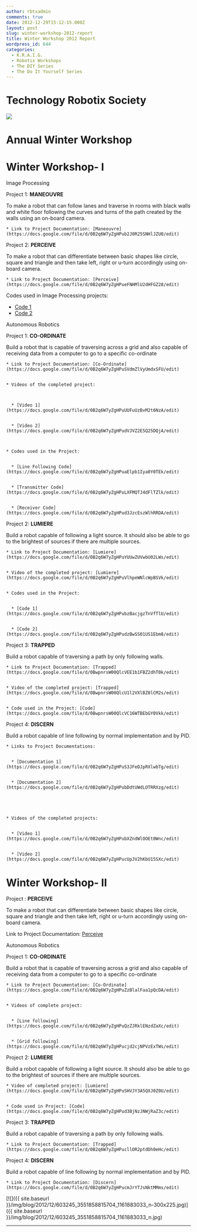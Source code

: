 ```yaml
---
author: rbtxadmin
comments: true
date: 2012-12-29T15:12:15.000Z
layout: post
slug: winter-workshop-2012-report
title: Winter Workshop 2012 Report
wordpress_id: 644
categories:
  - K.R.A.I.G.
  - Robotix Workshops
  - The DIY Series
  - The Do It Yourself Series
---
```


# Technology Robotix Society
![](http://robotix.in/forum/images/ranks/gear.jpeg)

# **Annual Winter Workshop**
# **Winter Workshop-  I**
Image Processing

Project 1: **MANEOUVRE**

To make a robot that can follow lanes and traverse in rooms with black walls and white floor following the curves and turns of the path created by the walls using an on-board camera.

```
* Link to Project Documentation: [Maneouvre](https://docs.google.com/file/d/0B2q6W7yZgHPub2J0R25SNHlJZU0/edit)
```

Project 2: **PERCEIVE**

To make a robot that can differentiate between basic shapes like circle, square and triangle and then take left, right or u-turn accordingly using on-board camera.

```
* Link to Project Documentation: [Perceive](https://docs.google.com/file/d/0B2q6W7yZgHPueFNHMlU2dHFGZ28/edit)
```

Codes used in Image Processing projects:
- [Code 1](https://docs.google.com/file/d/0B2q6W7yZgHPuRnhxMG1Sc1E0eXM/edit)
- [Code 2](https://docs.google.com/file/d/0B2q6W7yZgHPuNG56WTNyWDJ1VlU/edit)

Autonomous Robotics

Project 1: **CO-ORDINATE**

Build a robot that is capable of traversing across a grid and also capable of receiving data from a computer to go to a specific co-ordinate

```
* Link to Project Documentation: [Co-Ordinate](https://docs.google.com/file/d/0B2q6W7yZgHPuSVdmZlVyUmdxSFU/edit)


* Videos of the completed project:



  * [Video 1](https://docs.google.com/file/d/0B2q6W7yZgHPuUUFuUzBvM2t6NzA/edit)


  * [Video 2](https://docs.google.com/file/d/0B2q6W7yZgHPudVJVZ2E5Q25DQjA/edit)



* Codes used in the Project:


  * [Line Following Code](https://docs.google.com/file/d/0B2q6W7yZgHPuaElpb1Iya0Y0TEk/edit)


  * [Transmitter Code](https://docs.google.com/file/d/0B2q6W7yZgHPuLXFMQTJ4dFlTZlk/edit)


  * [Receiver Code](https://docs.google.com/file/d/0B2q6W7yZgHPud3JzcEszWlhRRDA/edit)
```

Project 2: **LUMIERE**

Build a robot capable of following a light source. It should also be able to go to the brightest of sources if there are multiple sources.

```
* Link to Project Documentation: [Lumiere](https://docs.google.com/file/d/0B2q6W7yZgHPuYUUwZUVwbU02LWs/edit)


* Video of the completed project: [Lumiere](https://docs.google.com/file/d/0B2q6W7yZgHPuVlhpeWNlcWpBSVk/edit)


* Codes used in the Project:


  * [Code 1](https://docs.google.com/file/d/0B2q6W7yZgHPubzBacjgzTnVfTlU/edit)


  * [Code 2](https://docs.google.com/file/d/0B2q6W7yZgHPudzBwSS01US1Ebm8/edit)
```

Project 3: **TRAPPED**

Build a robot capable of traversing a path by only following walls.

```
* Link to Project Documentation: [Trapped](https://docs.google.com/file/d/0BwpnrsW00QlcVEE1b1FBZ2dhT0k/edit)


* Video of the completed project: [Trapped](https://docs.google.com/file/d/0BwpnrsW00QlcU1l2VXlBZ0lCM2s/edit)


* Code used in the Project: [Code](https://docs.google.com/file/d/0BwpnrsW00QlcVC16WTBEbGY0Vkk/edit)
```

Project 4: **DISCERN**

Build a robot capable of line following by normal implementation and by PID.

```
* Links to Project Documentations:


  * [Documentation 1](https://docs.google.com/file/d/0B2q6W7yZgHPuS3JFeDJpRXlwbTg/edit)


  * [Documentation 2](https://docs.google.com/file/d/0B2q6W7yZgHPubDdtUWdLOTRRXzg/edit)





* Videos of the completed projects:


  * [Video 1](https://docs.google.com/file/d/0B2q6W7yZgHPubXZndWlOOEt0Wnc/edit)


  * [Video 2](https://docs.google.com/file/d/0B2q6W7yZgHPucUpJV2hKbU15SXc/edit)
```

# **Winter Workshop-  II**
Project : **PERCEIVE**

To make a robot that can differentiate between basic shapes like circle, square and triangle and then take left, right or u-turn accordingly using on-board camera.

Link to Project Documentation: [Perceive](https://docs.google.com/file/d/0B2q6W7yZgHPuMlJMVl9XODdjZjQ/edit)

Autonomous Robotics

Project 1: **CO-ORDINATE**

Build a robot that is capable of traversing across a grid and also capable of receiving data from a computer to go to a specific co-ordinate

```
* Link to Project Documentation: [Co-Ordinate](https://docs.google.com/file/d/0B2q6W7yZgHPuZzBlalFaa1pQcDA/edit)


* Videos of complete project:


  * [Line following](https://docs.google.com/file/d/0B2q6W7yZgHPuQzZJRklENzdZaXc/edit)


  * [Grid following](https://docs.google.com/file/d/0B2q6W7yZgHPucjd2cjNPVzExTWs/edit)
```

Project 2: **LUMIERE**

Build a robot capable of following a light source. It should also be able to go to the brightest of sources if there are multiple sources.

```
* Video of completed project: [Lumiere](https://docs.google.com/file/d/0B2q6W7yZgHPuSHVJY3A5QXJ0Z0U/edit)


* Code used in Project: [Code](https://docs.google.com/file/d/0B2q6W7yZgHPud3BjNzJNWjRaZ3c/edit)
```

Project 3: **TRAPPED**

Build a robot capable of traversing a path by only following walls.

```
* Link to Project Documentation: [Trapped](https://docs.google.com/file/d/0B2q6W7yZgHPucllOR2ptdDh0eHc/edit)
```

Project 4: **DISCERN**

Build a robot capable of line following by normal implementation and by PID.

```
* Link to Project Documentation: [Discern](https://docs.google.com/file/d/0B2q6W7yZgHPucmJrYTJsNktMMms/edit)
```

[![]({{ site.baseurl }}/img/blog/2012/12/603245_3551858815704_1161883033_n-300x225.jpg)]({{ site.baseurl }}/img/blog/2012/12/603245_3551858815704_1161883033_n.jpg)

--------------------------------------------------------------------------------
